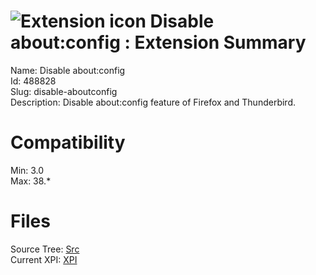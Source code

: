 # ![Extension icon](https://addons.thunderbird.net/static/img/addon-icons/default-64.png) Disable about:config : Extension Summary

Name: Disable about:config  
Id: 488828  
Slug: disable-aboutconfig  
Description: Disable about:config feature of Firefox and Thunderbird.
  

# Compatibility
Min: 3.0  
Max: 38.*  

# Files

Source Tree: [Src](C:/Dev/Thunderbird/ThunderKdB/xall/xOther/488828-disable-aboutconfig/src)  
Current XPI: [XPI](C:/Dev/Thunderbird/ThunderKdB/xall/xOther/488828-disable-aboutconfig/xpi)  



